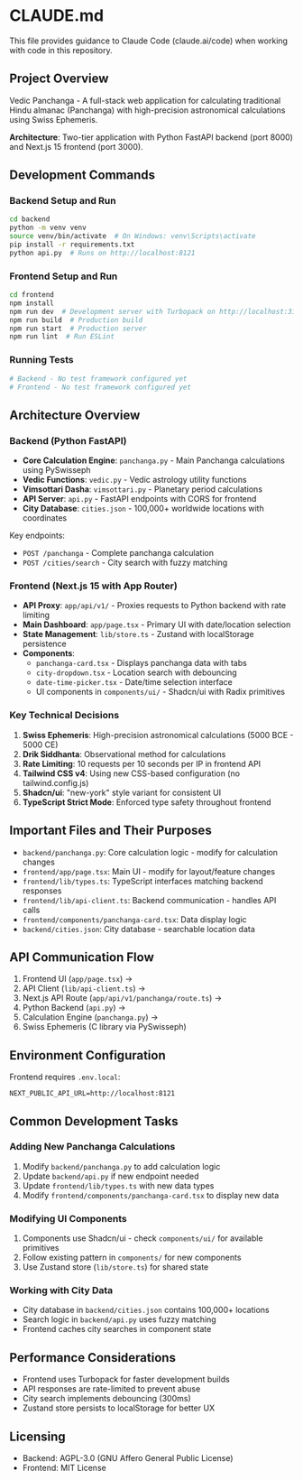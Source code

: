 # CLAUDE.md

This file provides guidance to Claude Code (claude.ai/code) when working with code in this repository.

## Project Overview

Vedic Panchanga - A full-stack web application for calculating traditional Hindu almanac (Panchanga) with high-precision astronomical calculations using Swiss Ephemeris.

**Architecture**: Two-tier application with Python FastAPI backend (port 8000) and Next.js 15 frontend (port 3000).

## Development Commands

### Backend Setup and Run
```bash
cd backend
python -m venv venv
source venv/bin/activate  # On Windows: venv\Scripts\activate
pip install -r requirements.txt
python api.py  # Runs on http://localhost:8121
```

### Frontend Setup and Run
```bash
cd frontend
npm install
npm run dev  # Development server with Turbopack on http://localhost:3121
npm run build  # Production build
npm run start  # Production server
npm run lint  # Run ESLint
```

### Running Tests
```bash
# Backend - No test framework configured yet
# Frontend - No test framework configured yet
```

## Architecture Overview

### Backend (Python FastAPI)
- **Core Calculation Engine**: `panchanga.py` - Main Panchanga calculations using PySwisseph
- **Vedic Functions**: `vedic.py` - Vedic astrology utility functions
- **Vimsottari Dasha**: `vimsottari.py` - Planetary period calculations
- **API Server**: `api.py` - FastAPI endpoints with CORS for frontend
- **City Database**: `cities.json` - 100,000+ worldwide locations with coordinates

Key endpoints:
- `POST /panchanga` - Complete panchanga calculation
- `POST /cities/search` - City search with fuzzy matching

### Frontend (Next.js 15 with App Router)
- **API Proxy**: `app/api/v1/` - Proxies requests to Python backend with rate limiting
- **Main Dashboard**: `app/page.tsx` - Primary UI with date/location selection
- **State Management**: `lib/store.ts` - Zustand with localStorage persistence
- **Components**:
  - `panchanga-card.tsx` - Displays panchanga data with tabs
  - `city-dropdown.tsx` - Location search with debouncing
  - `date-time-picker.tsx` - Date/time selection interface
  - UI components in `components/ui/` - Shadcn/ui with Radix primitives

### Key Technical Decisions

1. **Swiss Ephemeris**: High-precision astronomical calculations (5000 BCE - 5000 CE)
2. **Drik Siddhanta**: Observational method for calculations
3. **Rate Limiting**: 10 requests per 10 seconds per IP in frontend API
4. **Tailwind CSS v4**: Using new CSS-based configuration (no tailwind.config.js)
5. **Shadcn/ui**: "new-york" style variant for consistent UI
6. **TypeScript Strict Mode**: Enforced type safety throughout frontend

## Important Files and Their Purposes

- `backend/panchanga.py`: Core calculation logic - modify for calculation changes
- `frontend/app/page.tsx`: Main UI - modify for layout/feature changes
- `frontend/lib/types.ts`: TypeScript interfaces matching backend responses
- `frontend/lib/api-client.ts`: Backend communication - handles API calls
- `frontend/components/panchanga-card.tsx`: Data display logic
- `backend/cities.json`: City database - searchable location data

## API Communication Flow

1. Frontend UI (`app/page.tsx`) →
2. API Client (`lib/api-client.ts`) →
3. Next.js API Route (`app/api/v1/panchanga/route.ts`) →
4. Python Backend (`api.py`) →
5. Calculation Engine (`panchanga.py`) →
6. Swiss Ephemeris (C library via PySwisseph)

## Environment Configuration

Frontend requires `.env.local`:
```
NEXT_PUBLIC_API_URL=http://localhost:8121
```

## Common Development Tasks

### Adding New Panchanga Calculations
1. Modify `backend/panchanga.py` to add calculation logic
2. Update `backend/api.py` if new endpoint needed
3. Update `frontend/lib/types.ts` with new data types
4. Modify `frontend/components/panchanga-card.tsx` to display new data

### Modifying UI Components
1. Components use Shadcn/ui - check `components/ui/` for available primitives
2. Follow existing pattern in `components/` for new components
3. Use Zustand store (`lib/store.ts`) for shared state

### Working with City Data
- City database in `backend/cities.json` contains 100,000+ locations
- Search logic in `backend/api.py` uses fuzzy matching
- Frontend caches city searches in component state

## Performance Considerations

- Frontend uses Turbopack for faster development builds
- API responses are rate-limited to prevent abuse
- City search implements debouncing (300ms)
- Zustand store persists to localStorage for better UX

## Licensing
- Backend: AGPL-3.0 (GNU Affero General Public License)
- Frontend: MIT License